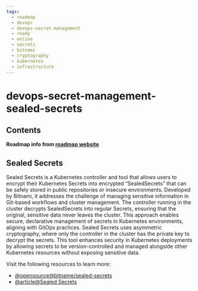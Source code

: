 ```yaml
---
tags:
  - roadmap
  - devops
  - devops-secret-management
  - ready
  - online
  - secrets
  - bitnami
  - cryptography
  - kubernetes
  - infrastructure
---
```


# devops-secret-management-sealed-secrets

## Contents

__Roadmap info from [roadmap website](https://roadmap.sh/devops/sealed-secrets@ZWq23Q9ZNxLNti68oltxA)__

## Sealed Secrets

Sealed Secrets is a Kubernetes controller and tool that allows users to encrypt their Kubernetes Secrets into encrypted “SealedSecrets” that can be safely stored in public repositories or insecure environments. Developed by Bitnami, it addresses the challenge of managing sensitive information in Git-based workflows and cluster management. The controller running in the cluster decrypts SealedSecrets into regular Secrets, ensuring that the original, sensitive data never leaves the cluster. This approach enables secure, declarative management of secrets in Kubernetes environments, aligning with GitOps practices. Sealed Secrets uses asymmetric cryptography, where only the controller in the cluster has the private key to decrypt the secrets. This tool enhances security in Kubernetes deployments by allowing secrets to be version-controlled and managed alongside other Kubernetes resources without exposing sensitive data.

Visit the following resources to learn more:

* [@opensource@bitname/sealed-secrets](https://github.com/bitnami-labs/sealed-secrets)
* [@article@Sealed Secrets](https://fluxcd.io/flux/guides/sealed-secrets/)
